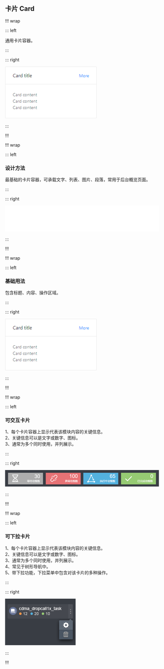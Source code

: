 ## 卡片 Card ##

!!! wrap

::: left

通用卡片容器。

:::

::: right

![](../imgs/组件/卡片/img_card_01.png)

:::

!!!

!!! wrap

::: left

### 设计方法 ###

最基础的卡片容器，可承载文字、列表、图片、段落，常用于后台概览页面。

:::

::: right

![](../imgs/组件/卡片/img_card_00.png)

:::

!!!

!!! wrap

::: left

### 基础用法 ###
 
包含标题、内容、操作区域。

:::

::: right

![](../imgs/组件/卡片/img_card_01.png)

:::

!!!

!!! wrap

::: left

### 可交互卡片 ###
 
1、每个卡片容器上显示代表该模块内容的关键信息。<br>
2、关键信息可以是文字或数字、图标。<br>
3、通常为多个同时使用，并列展示。<br>

:::

::: right

![](../imgs/组件/卡片/img_card_02.png)

:::

!!!

!!! wrap

::: left

### 可下拉卡片 ###
 
1、每个卡片容器上显示代表该模块内容的关键信息。<br>
2、关键信息可以是文字或数字、图标。<br>
3、通常为多个同时使用，并列展示。<br>
4、常见于树形导航中。<br>
5、带下拉功能，下拉菜单中包含对该卡片的多种操作。

:::

::: right

![](../imgs/组件/卡片/img_card_03.png)

:::

!!!
 
